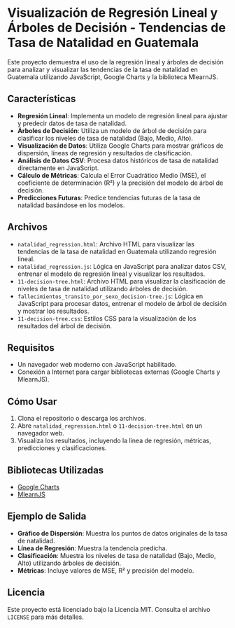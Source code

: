 # Visualización de Regresión Lineal y Árboles de Decisión - Tendencias de Tasa de Natalidad en Guatemala

Este proyecto demuestra el uso de la regresión lineal y árboles de decisión para analizar y visualizar las tendencias de la tasa de natalidad en Guatemala utilizando JavaScript, Google Charts y la biblioteca MlearnJS.

## Características

- **Regresión Lineal**: Implementa un modelo de regresión lineal para ajustar y predecir datos de tasa de natalidad.
- **Árboles de Decisión**: Utiliza un modelo de árbol de decisión para clasificar los niveles de tasa de natalidad (Bajo, Medio, Alto).
- **Visualización de Datos**: Utiliza Google Charts para mostrar gráficos de dispersión, líneas de regresión y resultados de clasificación.
- **Análisis de Datos CSV**: Procesa datos históricos de tasa de natalidad directamente en JavaScript.
- **Cálculo de Métricas**: Calcula el Error Cuadrático Medio (MSE), el coeficiente de determinación (R²) y la precisión del modelo de árbol de decisión.
- **Predicciones Futuras**: Predice tendencias futuras de la tasa de natalidad basándose en los modelos.

## Archivos

- `natalidad_regression.html`: Archivo HTML para visualizar las tendencias de la tasa de natalidad en Guatemala utilizando regresión lineal.
- `natalidad_regression.js`: Lógica en JavaScript para analizar datos CSV, entrenar el modelo de regresión lineal y visualizar los resultados.
- `11-decision-tree.html`: Archivo HTML para visualizar la clasificación de niveles de tasa de natalidad utilizando árboles de decisión.
- `fallecimientos_transito_por_sexo_decision-tree.js`: Lógica en JavaScript para procesar datos, entrenar el modelo de árbol de decisión y mostrar los resultados.
- `11-decision-tree.css`: Estilos CSS para la visualización de los resultados del árbol de decisión.

## Requisitos

- Un navegador web moderno con JavaScript habilitado.
- Conexión a Internet para cargar bibliotecas externas (Google Charts y MlearnJS).

## Cómo Usar

1. Clona el repositorio o descarga los archivos.
2. Abre `natalidad_regression.html` o `11-decision-tree.html` en un navegador web.
3. Visualiza los resultados, incluyendo la línea de regresión, métricas, predicciones y clasificaciones.

## Bibliotecas Utilizadas

- [Google Charts](https://developers.google.com/chart)
- [MlearnJS](https://luisespino.github.io/mlearnjs/)

## Ejemplo de Salida

- **Gráfico de Dispersión**: Muestra los puntos de datos originales de la tasa de natalidad.
- **Línea de Regresión**: Muestra la tendencia predicha.
- **Clasificación**: Muestra los niveles de tasa de natalidad (Bajo, Medio, Alto) utilizando árboles de decisión.
- **Métricas**: Incluye valores de MSE, R² y precisión del modelo.

## Licencia

Este proyecto está licenciado bajo la Licencia MIT. Consulta el archivo `LICENSE` para más detalles.
